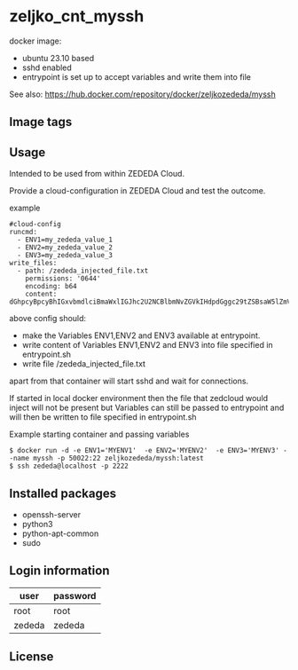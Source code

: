 # zeljko_cnt_myssh

docker image:
- ubuntu 23.10 based
- sshd enabled
- entrypoint is set up to accept variables and write them into file
  
See also: https://hub.docker.com/repository/docker/zeljkozededa/myssh

## Image tags

## Usage
Intended to be used from within ZEDEDA Cloud.

Provide a cloud-configuration in ZEDEDA Cloud and test the outcome.

example
```
#cloud-config
runcmd:
  - ENV1=my_zededa_value_1
  - ENV2=my_zededa_value_2
  - ENV3=my_zededa_value_3
write_files:
  - path: /zededa_injected_file.txt
    permissions: '0644'
    encoding: b64
    content:  dGhpcyBpcyBhIGxvbmdlciBmaWxlIGJhc2U2NCBlbmNvZGVkIHdpdGggc29tZSBsaW5lZmVlZHMgYW5kIHNvIG9uCgoKCmFib3ZlIHRocmVlIGxpbmVmZWVkcwoK
```
above config should:
- make the Variables ENV1,ENV2 and ENV3 available at entrypoint.
- write content of Variables ENV1,ENV2 and ENV3 into file specified in entrypoint.sh
- write file /zededa_injected_file.txt

apart from that container will start sshd and wait for connections.
  
If started in local docker environment then the file that zedcloud would inject will not be present but Variables can still be passed to entrypoint and will then be written to file specified in entrypoint.sh

Example starting container and passing variables 
```console
$ docker run -d -e ENV1='MYENV1'  -e ENV2='MYENV2'  -e ENV3='MYENV3' --name myssh -p 50022:22 zeljkozededa/myssh:latest
$ ssh zededa@localhost -p 2222 
```

## Installed packages

- openssh-server
- python3
- python-apt-common
- sudo

## Login information

| user   | password |
|--------|----------|
| root   | root     |
| zededa | zededa   |

## License

